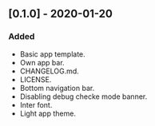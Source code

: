 ## [0.1.0] - 2020-01-20
### Added
- Basic app template.
- Own app bar.
- CHANGELOG.md.
- LICENSE.
- Bottom navigation bar.
- Disabling debug checke mode banner.
- Inter font.
- Light app theme.
